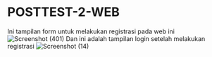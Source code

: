 # POSTTEST-2-WEB

Ini tampilan form untuk melakukan registrasi pada web ini
![Screenshot (401)](https://user-images.githubusercontent.com/120164520/227744437-4189a68b-1bc5-4dba-91ac-3914bd4bb9ce.png)
Dan ini adalah tampilan login setelah melakukan registrasi
![Screenshot (14)](https://user-images.githubusercontent.com/120164520/227744464-c966dae7-731a-4c5e-85ba-71f477e52973.png)
